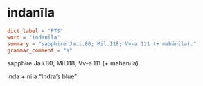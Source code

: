 # indanīla

``` toml
dict_label = "PTS"
word = "indanīla"
summary = "sapphire Ja.i.80; Mil.118; Vv-a.111 (+ mahānīla)."
grammar_comment = "a"
```

sapphire Ja.i.80; Mil.118; Vv\-a.111 (\+ mahānīla).

inda \+ nīla “Indra’s blue”

